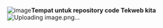 ![image](https://user-images.githubusercontent.com/66553650/121775037-6b02e800-cbaf-11eb-812b-39e39cbe3745.png)<b>Tempat untuk repository code Tekweb kita</b>
![Uploading image.png…]()
